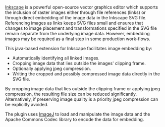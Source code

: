 [Inkscape](http://inkscape.org/) is a powerful open-source
vector graphics editor which supports the inclusion of
raster images either through file references (links)
or through direct embedding of the image data in the 
Inkscape SVG file. Referencing images as links keeps SVG files
small and ensures that changes to image placement and 
transformations specified in the SVG file remain separate 
from the underlying image data. However, embedding images 
may be required as a final step in some production work-flows. 

This java-based extension for Inkscape facilitates 
image embedding by: 

-    Automatically identifying all linked images.
-    Cropping image data that lies outside the images'
     clipping frame.
-    Optionally applying jpeg compression.
-    Writing the cropped and possibly compressed image
     data directly in the SVG file.

By cropping image data that lies outside the clipping frame
or applying jpeg compression,
the resulting file size can be reduced significantly.
Alternatively, if preserving image quality is a priority 
jpeg compression can be explicitly avoided.

The plugin uses [ImageJ](http://rsbweb.nih.gov/ij/)
to load and manipulate the image data and
the Apache Commons Codec library to encode
the data for embedding.
